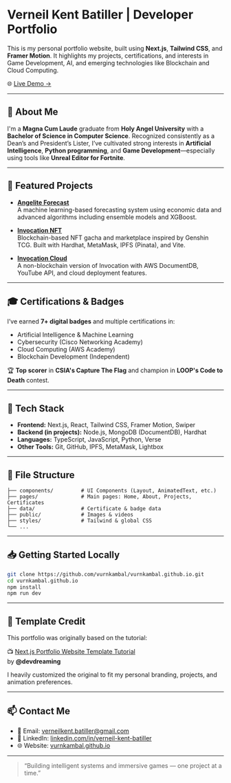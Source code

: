 # Verneil Kent Batiller | Developer Portfolio

This is my personal portfolio website, built using **Next.js**, **Tailwind CSS**, and **Framer Motion**. It highlights my projects, certifications, and interests in Game Development, AI, and emerging technologies like Blockchain and Cloud Computing.

🌐 [Live Demo →](https://vurnkambal.github.io)

---

## 📌 About Me

I'm a **Magna Cum Laude** graduate from **Holy Angel University** with a **Bachelor of Science in Computer Science**. Recognized consistently as a Dean’s and President’s Lister, I’ve cultivated strong interests in **Artificial Intelligence**, **Python programming**, and **Game Development**—especially using tools like **Unreal Editor for Fortnite**.

---

## 🚀 Featured Projects

- **[Angelite Forecast](https://github.com/vurnkambal/AngeliteForecast)**  
  A machine learning-based forecasting system using economic data and advanced algorithms including ensemble models and XGBoost.

- **[Invocation NFT](https://github.com/vurnkambal/InvocationNFT)**  
  Blockchain-based NFT gacha and marketplace inspired by Genshin TCG. Built with Hardhat, MetaMask, IPFS (Pinata), and Vite.

- **[Invocation Cloud](https://github.com/vurnkambal/InvocationCloud)**  
  A non-blockchain version of Invocation with AWS DocumentDB, YouTube API, and cloud deployment features.

---

## 🎓 Certifications & Badges

I’ve earned **7+ digital badges** and multiple certifications in:

- Artificial Intelligence & Machine Learning  
- Cybersecurity (Cisco Networking Academy)  
- Cloud Computing (AWS Academy)  
- Blockchain Development (Independent)

🏆 **Top scorer** in **CSIA's Capture The Flag** and champion in **LOOP's Code to Death** contest.

---

## 🧰 Tech Stack

- **Frontend:** Next.js, React, Tailwind CSS, Framer Motion, Swiper
- **Backend (in projects):** Node.js, MongoDB (DocumentDB), Hardhat
- **Languages:** TypeScript, JavaScript, Python, Verse
- **Other Tools:** Git, GitHub, IPFS, MetaMask, Lightbox

---

## 📁 File Structure

```
├── components/         # UI Components (Layout, AnimatedText, etc.)
├── pages/              # Main pages: Home, About, Projects, Certificates
├── data/               # Certificate & badge data
├── public/             # Images & videos
├── styles/             # Tailwind & global CSS
└── ...
```

---

## 📥 Getting Started Locally

```bash
git clone https://github.com/vurnkambal/vurnkambal.github.io.git
cd vurnkambal.github.io
npm install
npm run dev
```

---

## 🧠 Template Credit

This portfolio was originally based on the tutorial:

📺 [Next.js Portfolio Website Template Tutorial](https://devdreaming.com//videos/nextjs-tutorial-build-portfolio-tailwind-css-framer-motion)  
by **@devdreaming**

I heavily customized the original to fit my personal branding, projects, and animation preferences.

---

## 📫 Contact Me

- 📧 Email: [verneilkent.batiller@gmail.com](mailto:verneilkent.batiller@gmail.com)
- 🔗 LinkedIn: [linkedin.com/in/verneil-kent-batiller](https://linkedin.com/in/verneil-kent-batiller)
- 🌐 Website: [vurnkambal.github.io](https://vurnkambal.github.io)

---

> “Building intelligent systems and immersive games — one project at a time.”
